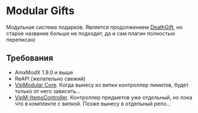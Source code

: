 # Modular Gifts

Модульная система подарков. Является продолжением [DeathGift](https://github.com/ArKaNeMaN/amxx-DeathGift), но старое название больше не подходит, да и сам плагин полностью переписан)

## Требования

- AmxModX 1.9.0 и выше
- ReAPI (желательно свежий)
- [VipModular Core](https://github.com/ArKaNeMaN/amxx-VipModular-pub). Когда вынесу из випки контроллер лимитов, будет только от него зависеть...
- [VipM-ItemsController](https://github.com/ArKaNeMaN/amxx-VipModular-pub). Контроллер предметов уже отдельный, но пока что в комплекте с випкой. Позже вынесу в отдельный репо...
